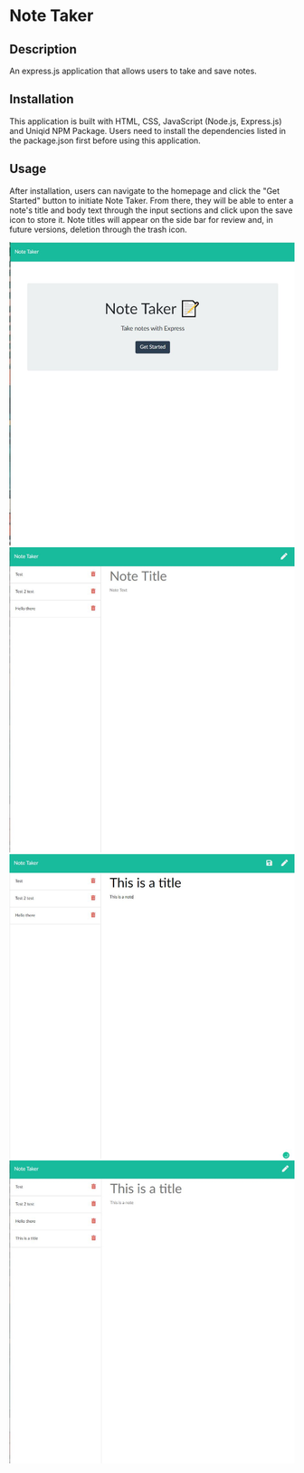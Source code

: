 # Note Taker

## Description
An express.js application that allows users to take and save notes.

## Installation
This application is built with HTML, CSS, JavaScript (Node.js, Express.js) and Uniqid NPM Package.
Users need to install the dependencies listed in the package.json first before using this application.

## Usage
After installation, users can navigate to the homepage and click the "Get Started" button to initiate Note Taker. From there, they will be able to enter a note's title and body text through the input sections and click upon the save icon to store it. Note titles will appear on the side bar for review and, in future versions, deletion through the trash icon.

![notetakerdemoshot](Demoshots/Notetaker.JPG)
![notetakerdemoshot](Demoshots/Notetaker2.JPG)
![notetakerdemoshot](Demoshots/Notetaker3.JPG)
![notetakerdemoshot](Demoshots/Notetaker4.JPG)
